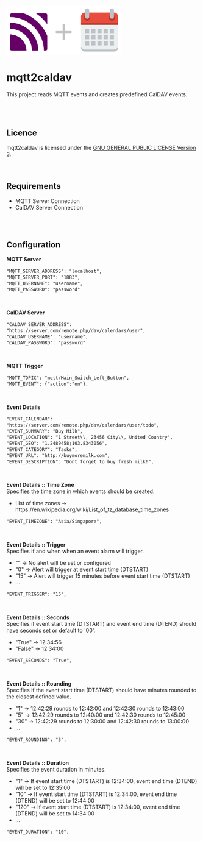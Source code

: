 <img src="mqtt2caldav.png" width="300" height="131">  

# mqtt2caldav  
This project reads MQTT events and creates predefined CalDAV events.  
<br />
<br />
<br />



## Licence 
mqtt2caldav is licensed under the [GNU GENERAL PUBLIC LICENSE Version 3](https://github.com/107208579/mqtt2caldav/blob/main/LICENSE.gpl).
<br />
<br />
<br />



## Requirements  
* MQTT Server Connection
* CalDAV Server Connection
<br />
<br />


## Configuration
**MQTT Server**  
```
"MQTT_SERVER_ADDRESS": "localhost",
"MQTT_SERVER_PORT": "1883",
"MQTT_USERNAME": "username",
"MQTT_PASSWORD": "password"
 ```
<br />


**CalDAV Server** 
```
"CALDAV_SERVER_ADDRESS": "https://server.com/remote.php/dav/calendars/user",
"CALDAV_USERNAME": "username",
"CALDAV_PASSWORD": "password"
 ```
<br />


**MQTT Trigger**   
```
"MQTT_TOPIC": "mqtt/Main_Switch_Left_Button",
"MQTT_EVENT": {"action":"on"},
```
<br />


**Event Details**  
```
"EVENT_CALENDAR": "https://server.com/remote.php/dav/calendars/user/todo",
"EVENT_SUMMARY": "Buy Milk",
"EVENT_LOCATION": "1 Street\\, 23456 City\\, United Country",
"EVENT_GEO": "1.2489458;103.8343056",
"EVENT_CATEGORY": "Tasks",
"EVENT_URL": "http://buymoremilk.com",
"EVENT_DESCRIPTION": "Dont forget to buy fresh milk!",
```
<br />


**Event Details :: Time Zone**  
Specifies the time zone in which events should be created.
* List of time zones → https://<span></span>en.wikipedia.org/wiki/List_of_tz_database_time_zones
```
"EVENT_TIMEZONE": "Asia/Singapore",
```
<br />
 
 
**Event Details :: Trigger**  
Specifies if and when when an event alarm will trigger.  
* "" → No alert will be set or configured  
* "0" → Alert will trigger at event start time (DTSTART)  
* "15" → Alert will trigger 15 minutes before event start time (DTSTART)  
* ...
```
"EVENT_TRIGGER": "15",
```
<br />


**Event Details :: Seconds**  
Specifies if event start time (DTSTART) and event end time (DTEND) should have seconds set or default to '00'.  
* "True" → 12:34:56  
* "False" → 12:34:00   
```
"EVENT_SECONDS": "True",
```
<br />


**Event Details :: Rounding**  
Specifies if the event start time (DTSTART) should have minutes rounded to the closest defined value.
* "1" → 12:42:29 rounds to 12:42:00 and 12:42:30 rounds to 12:43:00
* "5" → 12:42:29 rounds to 12:40:00 and 12:42:30 rounds to 12:45:00 
* "30" → 12:42:29 rounds to 12:30:00 and 12:42:30 rounds to 13:00:00
* ...
```
"EVENT_ROUNDING": "5",
```
<br />


**Event Details :: Duration**  
Specifies the event duration in minutes.
* "1" → If event start time (DTSTART) is 12:34:00, event end time (DTEND) will be set to 12:35:00
* "10" → If event start time (DTSTART) is 12:34:00, event end time (DTEND) will be set to 12:44:00
* "120" → If event start time (DTSTART) is 12:34:00, event end time (DTEND) will be set to 14:34:00
* ...
```
"EVENT_DURATION": "10",
```
<br />
